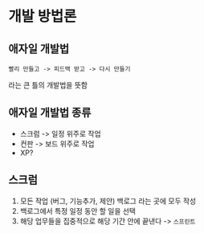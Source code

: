# 개발 방법론

## 애자일 개발법
```
빨리 만들고 -> 피드백 받고 -> 다시 만들기
```
라는 큰 틀의 개발법을 뜻함

## 애자일 개발법 종류
- 스크럼 -> 일정 위주로 작업
- 컨판 -> 보드 위주로 작업
- XP?

## 스크럼
1. 모든 작업 (버그, 기능추가, 제안)
백로그 라는 곳에 모두 작성
2. 백로그에서 특정 일정 동안 할 일을 선택
3. 해당 업무들을 집중적으로 해당 기간 안에 끝낸다 -> `스프린트`